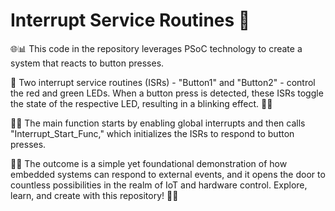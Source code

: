 # Interrupt Service Routines 🔄

🌐📊  This code in the repository leverages PSoC technology to create a system that reacts to button presses.

🔴 Two interrupt service routines (ISRs) - "Button1" and "Button2" - control the red and green LEDs. When a button press is detected, these ISRs toggle the state of the respective LED, resulting in a blinking effect. 🚦💡

🔄🌐 The main function starts by enabling global interrupts and then calls "Interrupt_Start_Func," which initializes the ISRs to respond to button presses.

🎉✨ The outcome is a simple yet foundational demonstration of how embedded systems can respond to external events, and it opens the door to countless possibilities in the realm of IoT and hardware control. Explore, learn, and create with this repository! 🚀🔧
